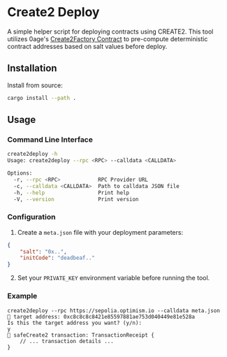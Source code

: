 # Create2 Deploy

A simple helper script for deploying contracts using CREATE2. This tool utilizes 0age's [Create2Factory Contract](https://github.com/0age/Pr000xy/blob/master/contracts/Create2Factory.sol) to pre-compute deterministic contract addresses based on salt values before deploy.

## Installation

Install from source:
```bash
cargo install --path .
```

## Usage

### Command Line Interface

```bash
create2deploy -h
Usage: create2deploy --rpc <RPC> --calldata <CALLDATA>

Options:
  -r, --rpc <RPC>            RPC Provider URL
  -c, --calldata <CALLDATA>  Path to calldata JSON file
  -h, --help                 Print help
  -V, --version              Print version
```

### Configuration

1. Create a `meta.json` file with your deployment parameters:
```json
{
    "salt": "0x..",
    "initCode": "deadbeaf.."
}
```

2. Set your `PRIVATE_KEY` environment variable before running the tool.

### Example

```console
create2deploy --rpc https://sepolia.optimism.io --calldata meta.json
👀 target address: 0xc8c8c8c8421e85597881ae753d040449e81e528a
Is this the target address you want? (y/n):
y
🚀 safeCreate2 transaction: TransactionReceipt { 
    // ... transaction details ... 
}
```


